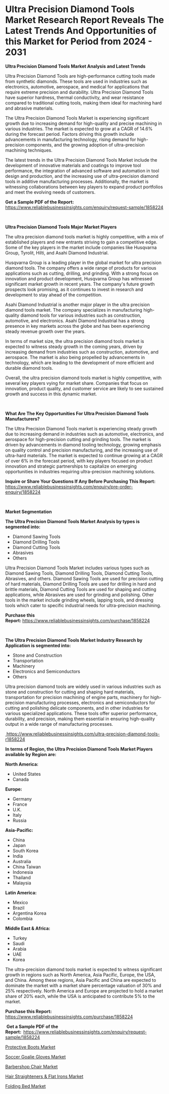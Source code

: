 <p><h1>Ultra Precision Diamond Tools Market Research Report Reveals The Latest Trends And Opportunities of this Market for Period from 2024 - 2031</h1></p><p><strong>Ultra Precision Diamond Tools Market Analysis and Latest Trends</strong></p>
<p><p>Ultra Precision Diamond Tools are high-performance cutting tools made from synthetic diamonds. These tools are used in industries such as electronics, automotive, aerospace, and medical for applications that require extreme precision and durability. Ultra Precision Diamond Tools have superior hardness, thermal conductivity, and wear resistance compared to traditional cutting tools, making them ideal for machining hard and abrasive materials.</p><p>The Ultra Precision Diamond Tools Market is experiencing significant growth due to increasing demand for high-quality and precise machining in various industries. The market is expected to grow at a CAGR of 14.6% during the forecast period. Factors driving this growth include advancements in manufacturing technology, rising demand for high-precision components, and the growing adoption of ultra-precision machining techniques.</p><p>The latest trends in the Ultra Precision Diamond Tools Market include the development of innovative materials and coatings to improve tool performance, the integration of advanced software and automation in tool design and production, and the increasing use of ultra-precision diamond tools in additive manufacturing processes. Additionally, the market is witnessing collaborations between key players to expand product portfolios and meet the evolving needs of customers.</p></p>
<p><strong>Get a Sample PDF of the Report:&nbsp;</strong> <a href="https://www.reliablebusinessinsights.com/enquiry/request-sample/1858224">https://www.reliablebusinessinsights.com/enquiry/request-sample/1858224</a></p>
<p>&nbsp;</p>
<p><strong>Ultra Precision Diamond Tools Major Market Players</strong></p>
<p><p>The ultra precision diamond tools market is highly competitive, with a mix of established players and new entrants striving to gain a competitive edge. Some of the key players in the market include companies like Husqvarna Group, Tyrolit, Hilti, and Asahi Diamond Industrial. </p><p>Husqvarna Group is a leading player in the global market for ultra precision diamond tools. The company offers a wide range of products for various applications such as cutting, drilling, and grinding. With a strong focus on innovation and product development, Husqvarna Group has witnessed significant market growth in recent years. The company's future growth prospects look promising, as it continues to invest in research and development to stay ahead of the competition.</p><p>Asahi Diamond Industrial is another major player in the ultra precision diamond tools market. The company specializes in manufacturing high-quality diamond tools for various industries such as construction, automotive, and electronics. Asahi Diamond Industrial has a strong presence in key markets across the globe and has been experiencing steady revenue growth over the years.</p><p>In terms of market size, the ultra precision diamond tools market is expected to witness steady growth in the coming years, driven by increasing demand from industries such as construction, automotive, and aerospace. The market is also being propelled by advancements in technology, which are leading to the development of more efficient and durable diamond tools.</p><p>Overall, the ultra precision diamond tools market is highly competitive, with several key players vying for market share. Companies that focus on innovation, product quality, and customer service are likely to see sustained growth and success in this dynamic market.</p></p>
<p>&nbsp;</p>
<p><strong>What Are The Key Opportunities For Ultra Precision Diamond Tools Manufacturers?</strong></p>
<p><p>The Ultra Precision Diamond Tools market is experiencing steady growth due to increasing demand in industries such as automotive, electronics, and aerospace for high-precision cutting and grinding tools. The market is driven by advancements in diamond tooling technology, growing emphasis on quality control and precision manufacturing, and the increasing use of ultra-hard materials. The market is expected to continue growing at a CAGR of over 6% in the forecast period, with key players focused on product innovation and strategic partnerships to capitalize on emerging opportunities in industries requiring ultra-precision machining solutions.</p></p>
<p><strong>Inquire or Share Your Questions If Any Before Purchasing This Report:</strong> <a href="https://www.reliablebusinessinsights.com/enquiry/pre-order-enquiry/1858224">https://www.reliablebusinessinsights.com/enquiry/pre-order-enquiry/1858224</a></p>
<p>&nbsp;</p>
<p><strong>Market Segmentation</strong></p>
<p><strong>The Ultra Precision Diamond Tools Market Analysis by types is segmented into:</strong></p>
<p><ul><li>Diamond Sawing Tools</li><li>Diamond Drilling Tools</li><li>Diamond Cutting Tools</li><li>Abrasives</li><li>Others</li></ul></p>
<p><p>Ultra Precision Diamond Tools Market includes various types such as Diamond Sawing Tools, Diamond Drilling Tools, Diamond Cutting Tools, Abrasives, and others. Diamond Sawing Tools are used for precision cutting of hard materials, Diamond Drilling Tools are used for drilling in hard and brittle materials, Diamond Cutting Tools are used for shaping and cutting applications, while Abrasives are used for grinding and polishing. Other tools in the market include grinding wheels, lapping tools, and dressing tools which cater to specific industrial needs for ultra-precision machining.</p></p>
<p><strong>Purchase this Report:&nbsp;</strong><a href="https://www.reliablebusinessinsights.com/purchase/1858224">https://www.reliablebusinessinsights.com/purchase/1858224</a></p>
<p>&nbsp;</p>
<p><strong>The Ultra Precision Diamond Tools Market Industry Research by Application is segmented into:</strong></p>
<p><ul><li>Stone and Construction</li><li>Transportation</li><li>Machinery</li><li>Electronics and Semiconductors</li><li>Others</li></ul></p>
<p><p>Ultra precision diamond tools are widely used in various industries such as stone and construction for cutting and shaping hard materials, transportation for precision machining of engine parts, machinery for high-precision manufacturing processes, electronics and semiconductors for cutting and polishing delicate components, and in other industries for various specialized applications. These tools offer superior performance, durability, and precision, making them essential in ensuring high-quality output in a wide range of manufacturing processes.</p></p>
<p><a href="https://www.reliablebusinessinsights.com/ultra-precision-diamond-tools-r1858224">&nbsp;https://www.reliablebusinessinsights.com/ultra-precision-diamond-tools-r1858224</a></p>
<p><strong>In terms of Region, the Ultra Precision Diamond Tools Market Players available by Region are:</strong></p>
<p>
    <p> <strong> North America: </strong>
        <ul>
            <li>United States</li>
            <li>Canada</li>
        </ul>
        </p> 
    <p> <strong> Europe: </strong>
        <ul>
            <li>Germany</li>
            <li>France</li>
            <li>U.K.</li>
            <li>Italy</li>
            <li>Russia</li>
        </ul>
        </p> 
    <p> <strong> Asia-Pacific: </strong>
        <ul>
            <li>China</li>
            <li>Japan</li>
            <li>South Korea</li>
            <li>India</li>
            <li>Australia</li>
            <li>China Taiwan</li>
            <li>Indonesia</li>
            <li>Thailand</li>
            <li>Malaysia</li>
        </ul>
        </p> 
    <p> <strong> Latin America: </strong>
        <ul>
            <li>Mexico</li>
            <li>Brazil</li>
            <li>Argentina Korea</li>
            <li>Colombia</li>
        </ul>
        </p> 
    <p> <strong> Middle East & Africa: </strong>
        <ul>
            <li>Turkey</li>
            <li>Saudi</li>
            <li>Arabia</li>
            <li>UAE</li>
            <li>Korea</li>
        </ul>
    </p>
    </p>
<p><p>The ultra-precision diamond tools market is expected to witness significant growth in regions such as North America, Asia Pacific, Europe, the USA, and China. Among these regions, Asia Pacific and China are expected to dominate the market with a market share percentage valuation of 30% and 25% respectively. North America and Europe are projected to hold a market share of 20% each, while the USA is anticipated to contribute 5% to the market.</p></p>
<p><strong>Purchase this Report: </strong><a href="https://www.reliablebusinessinsights.com/purchase/1858224">https://www.reliablebusinessinsights.com/purchase/1858224</a></p>
<p>&nbsp;<strong>Get a Sample PDF of the Report:&nbsp;&nbsp;</strong><a href="https://www.reliablebusinessinsights.com/enquiry/request-sample/1858224">https://www.reliablebusinessinsights.com/enquiry/request-sample/1858224</a></p>
<p><strong></strong></p>
<p><p><a href="https://medium.com/@mslewokuneva/exploring-protective-boots-market-dynamics-global-trends-and-future-growth-prospects-2024-2031-91a2b45225c7">Protective Boots Market</a></p><p><a href="https://medium.com/@bosdendes/strategic-insights-into-global-soccer-goalie-gloves-market-trends-2024-2031-covered-in-148-e97e4065f16c">Soccer Goalie Gloves Market</a></p><p><a href="https://medium.com/@gracielawharris42024/global-barbershop-chair-market-exploring-market-share-market-trends-and-future-growth-f9c7540b3512">Barbershop Chair Market</a></p><p><a href="https://medium.com/@m.muhlisin.sin_83756/strategic-insights-into-global-hair-straighteners-flat-irons-market-trends-2024-2031-covered-8c0a19f7d188">Hair Straighteners & Flat Irons Market</a></p><p><a href="https://medium.com/@albertohickle/folding-bed-market-market-segmentation-geographical-regions-and-market-forcast-till-2031-86454359f889">Folding Bed Market</a></p></p>